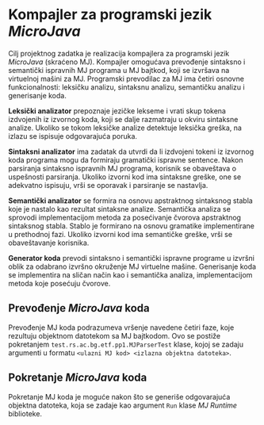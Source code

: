 # Kompajler za programski jezik _MicroJava_

Cilj projektnog zadatka je realizacija kompajlera za programski jezik _MicroJava_ (skraćeno MJ). Kompajler omogućava prevođenje sintaksno i semantički ispravnih MJ programa u MJ bajtkod, koji se izvršava na virtuelnoj mašini za MJ. Programski prevodilac za MJ ima četiri osnovne funkcionalnosti: leksičku analizu,
sintaksnu analizu, semantičku analizu i generisanje koda.  
  
**Leksički analizator** prepoznaje jezičke lekseme i vrati skup tokena izdvojenih iz izvornog koda, koji se dalje razmatraju u okviru sintaksne analize. Ukoliko se tokom leksičke analize detektuje leksička greška, na izlazu se ispisuje odgovarajuća poruka.  
  
**Sintaksni analizator** ima zadatak da utvrdi da li izdvojeni tokeni iz izvornog koda programa mogu da formiraju gramatički ispravne sentence. Nakon parsiranja sintaksno ispravnih MJ programa, korisnik se obaveštava o uspešnosti parsiranja. Ukoliko izvorni kod ima sintaksne greške, one se adekvatno ispisuju, vrši se oporavak i parsiranje se nastavlja. 
  
**Semantički analizator** se formira na osnovu apstraktnog sintaksnog stabla koje je nastalo kao rezultat sintaksne analize. Semantička analiza se sprovodi implementacijom metoda za posećivanje čvorova apstraktnog sintaksnog stabla. Stablo je formirano na osnovu gramatike implementirane u prethodnoj fazi. Ukoliko izvorni kod ima semantičke greške, vrši se obaveštavanje korisnika.  
  
**Generator koda** prevodi sintaksno i semantički ispravne programe u izvršni oblik za odabrano izvršno okruženje MJ virtuelne mašine. Generisanje koda se implementira na sličan način kao i semantička analiza, implementacijom metoda koje posećuju čvorove.  

## Prevođenje _MicroJava_ koda
Prevođenje MJ koda podrazumeva vršenje navedene četiri faze, koje rezultuju objektnom datotekom sa MJ bajtkodom. Ovo se postiže pokretanjem `test.rs.ac.bg.etf.pp1.MJParserTest` klase, kojoj se zadaju argumenti u formatu `<ulazni MJ kod> <izlazna objektna datoteka>`.

## Pokretanje _MicroJava_ koda
Pokretanje MJ koda je moguće nakon što se generiše odgovarajuća objektna datoteka, koja se zadaje kao argument `Run` klase _MJ Runtime_ biblioteke. 

